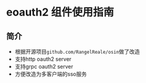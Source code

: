 # eoauth2 组件使用指南
## 简介 

- 根据开源项目``github.com/RangelReale/osin``做了改造
- 支持http oauth2 server
- 支持grpc oauth2 server
- 方便改造为多客户端的sso服务


